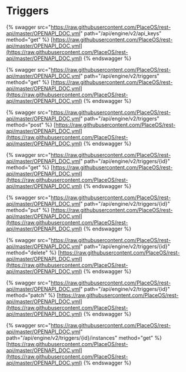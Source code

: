 # Triggers

{% swagger src="https://raw.githubusercontent.com/PlaceOS/rest-api/master/OPENAPI_DOC.yml" path="/api/engine/v2/api_keys" method="get" %}
[https://raw.githubusercontent.com/PlaceOS/rest-api/master/OPENAPI_DOC.yml](https://raw.githubusercontent.com/PlaceOS/rest-api/master/OPENAPI_DOC.yml)
{% endswagger %}

{% swagger src="https://raw.githubusercontent.com/PlaceOS/rest-api/master/OPENAPI_DOC.yml" path="/api/engine/v2/triggers" method="get" %}
[https://raw.githubusercontent.com/PlaceOS/rest-api/master/OPENAPI_DOC.yml](https://raw.githubusercontent.com/PlaceOS/rest-api/master/OPENAPI_DOC.yml)
{% endswagger %}

{% swagger src="https://raw.githubusercontent.com/PlaceOS/rest-api/master/OPENAPI_DOC.yml" path="/api/engine/v2/triggers" method="post" %}
[https://raw.githubusercontent.com/PlaceOS/rest-api/master/OPENAPI_DOC.yml](https://raw.githubusercontent.com/PlaceOS/rest-api/master/OPENAPI_DOC.yml)
{% endswagger %}

{% swagger src="https://raw.githubusercontent.com/PlaceOS/rest-api/master/OPENAPI_DOC.yml" path="/api/engine/v2/triggers/{id}" method="get" %}
[https://raw.githubusercontent.com/PlaceOS/rest-api/master/OPENAPI_DOC.yml](https://raw.githubusercontent.com/PlaceOS/rest-api/master/OPENAPI_DOC.yml)
{% endswagger %}

{% swagger src="https://raw.githubusercontent.com/PlaceOS/rest-api/master/OPENAPI_DOC.yml" path="/api/engine/v2/triggers/{id}" method="put" %}
[https://raw.githubusercontent.com/PlaceOS/rest-api/master/OPENAPI_DOC.yml](https://raw.githubusercontent.com/PlaceOS/rest-api/master/OPENAPI_DOC.yml)
{% endswagger %}

{% swagger src="https://raw.githubusercontent.com/PlaceOS/rest-api/master/OPENAPI_DOC.yml" path="/api/engine/v2/triggers/{id}" method="delete" %}
[https://raw.githubusercontent.com/PlaceOS/rest-api/master/OPENAPI_DOC.yml](https://raw.githubusercontent.com/PlaceOS/rest-api/master/OPENAPI_DOC.yml)
{% endswagger %}

{% swagger src="https://raw.githubusercontent.com/PlaceOS/rest-api/master/OPENAPI_DOC.yml" path="/api/engine/v2/triggers/{id}" method="patch" %}
[https://raw.githubusercontent.com/PlaceOS/rest-api/master/OPENAPI_DOC.yml](https://raw.githubusercontent.com/PlaceOS/rest-api/master/OPENAPI_DOC.yml)
{% endswagger %}

{% swagger src="https://raw.githubusercontent.com/PlaceOS/rest-api/master/OPENAPI_DOC.yml" path="/api/engine/v2/triggers/{id}/instances" method="get" %}
[https://raw.githubusercontent.com/PlaceOS/rest-api/master/OPENAPI_DOC.yml](https://raw.githubusercontent.com/PlaceOS/rest-api/master/OPENAPI_DOC.yml)
{% endswagger %}
